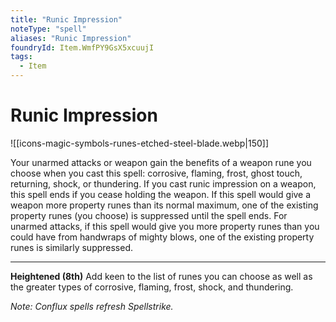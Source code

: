 ```yaml
---
title: "Runic Impression"
noteType: "spell"
aliases: "Runic Impression"
foundryId: Item.WmfPY9GsX5xcuujI
tags:
  - Item
---
```


# Runic Impression
![[icons-magic-symbols-runes-etched-steel-blade.webp|150]]

Your unarmed attacks or weapon gain the benefits of a weapon rune you choose when you cast this spell: corrosive, flaming, frost, ghost touch, returning, shock, or thundering. If you cast runic impression on a weapon, this spell ends if you cease holding the weapon. If this spell would give a weapon more property runes than its normal maximum, one of the existing property runes (you choose) is suppressed until the spell ends. For unarmed attacks, if this spell would give you more property runes than you could have from handwraps of mighty blows, one of the existing property runes is similarly suppressed.

* * *

**Heightened (8th)** Add keen to the list of runes you can choose as well as the greater types of corrosive, flaming, frost, shock, and thundering.

_Note: Conflux spells refresh Spellstrike._
